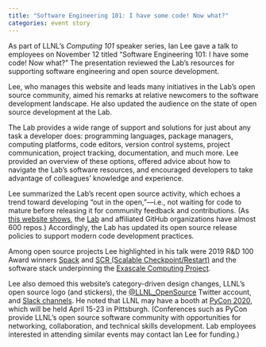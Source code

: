 ```yaml
---
title: "Software Engineering 101: I have some code! Now what?"
categories: event story
---
```


As part of LLNL’s _Computing 101_ speaker series, Ian Lee gave a talk to employees on November 12 titled “Software Engineering 101: I have some code! Now what?” The presentation reviewed the Lab’s resources for supporting software engineering and open source development.

Lee, who manages this website and leads many initiatives in the Lab’s open source community, aimed his remarks at relative newcomers to the software development landscape. He also updated the audience on the state of open source development at the Lab.

The Lab provides a wide range of support and solutions for just about any task a developer does: programming languages, package managers, computing platforms, code editors, version control systems, project communication, project tracking, documentation, and much more. Lee provided an overview of these options, offered advice about how to navigate the Lab’s software resources, and encouraged developers to take advantage of colleagues’ knowledge and experience.

Lee summarized the Lab’s recent open source activity, which echoes a trend toward developing “out in the open,”&mdash;i.e., not waiting for code to mature before releasing it for community feedback and contributions. (As [this website shows](https://software.llnl.gov/visualize/), the [Lab](https://github.com/llnl) and affiliated GitHub organizations have almost 600 repos.) Accordingly, the Lab has updated its open source release policies to support modern code development practices.

Among open source projects Lee highlighted in his talk were 2019 R&D 100 Award winners [Spack](https://github.com/spack) and [SCR (Scalable Checkpoint/Restart)](https://github.com/LLNL/scr) and the software stack underpinning the [Exascale Computing Project](https://www.exascaleproject.org/).

Lee also demoed this website’s category-driven design changes, LLNL’s open source logo (and stickers), the [@LLNL_OpenSource](https://twitter.com/LLNL_OpenSource) Twitter account, and [Slack channels](https://llnl.slack.com). He noted that LLNL may have a booth at [PyCon 2020](https://us.pycon.org/2020/), which will be held April 15-23 in Pittsburgh. (Conferences such as PyCon provide LLNL’s open source software community with opportunities for networking, collaboration, and technical skills development. Lab employees interested in attending similar events may contact Ian Lee for funding.)
